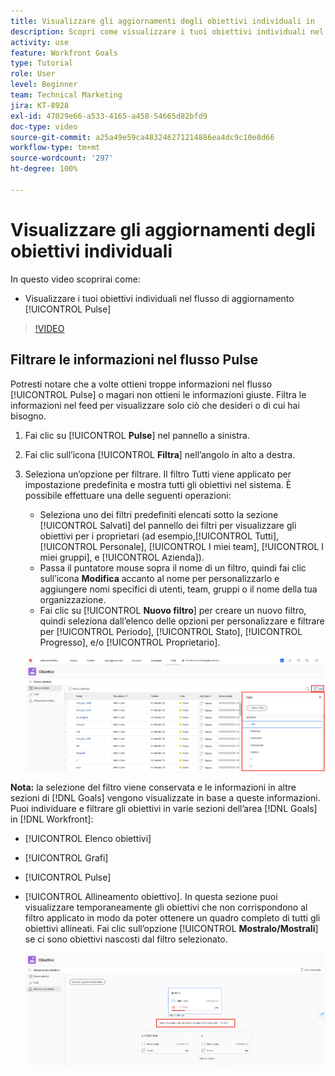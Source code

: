 ```yaml
---
title: Visualizzare gli aggiornamenti degli obiettivi individuali in  [!DNL Workfront Goals]
description: Scopri come visualizzare i tuoi obiettivi individuali nel flusso di aggiornamento [!UICONTROL Pulse] in [!DNL   Goals].
activity: use
feature: Workfront Goals
type: Tutorial
role: User
level: Beginner
team: Technical Marketing
jira: KT-8928
exl-id: 47029e66-a533-4165-a458-54665d82bfd9
doc-type: video
source-git-commit: a25a49e59ca483246271214886ea4dc9c10e8d66
workflow-type: tm+mt
source-wordcount: '297'
ht-degree: 100%

---
```


# Visualizzare gli aggiornamenti degli obiettivi individuali

In questo video scoprirai come:

* Visualizzare i tuoi obiettivi individuali nel flusso di aggiornamento [!UICONTROL Pulse]

>[!VIDEO](https://video.tv.adobe.com/v/335200/?quality=12&learn=on)

## Filtrare le informazioni nel flusso Pulse

Potresti notare che a volte ottieni troppe informazioni nel flusso [!UICONTROL Pulse] o magari non ottieni le informazioni giuste. Filtra le informazioni nel feed per visualizzare solo ciò che desideri o di cui hai bisogno.

1. Fai clic su [!UICONTROL **Pulse**] nel pannello a sinistra.
1. Fai clic sull’icona [!UICONTROL **Filtra**] nell’angolo in alto a destra.
1. Seleziona un’opzione per filtrare. Il filtro Tutti viene applicato per impostazione predefinita e mostra tutti gli obiettivi nel sistema. È possibile effettuare una delle seguenti operazioni:

   * Seleziona uno dei filtri predefiniti elencati sotto la sezione [!UICONTROL Salvati] del pannello dei filtri per visualizzare gli obiettivi per i proprietari (ad esempio,[!UICONTROL Tutti], [!UICONTROL Personale], [!UICONTROL I miei team], [!UICONTROL I miei gruppi], e [!UICONTROL Azienda]).
   * Passa il puntatore mouse sopra il nome di un filtro, quindi fai clic sull’icona **Modifica** accanto al nome per personalizzarlo e aggiungere nomi specifici di utenti, team, gruppi o il nome della tua organizzazione.
   * Fai clic su [!UICONTROL **Nuovo filtro**] per creare un nuovo filtro, quindi seleziona dall’elenco delle opzioni per personalizzare e filtrare per [!UICONTROL Periodo], [!UICONTROL Stato], [!UICONTROL Progresso], e/o [!UICONTROL Proprietario].

   ![Immagine del pannello [!UICONTROL Filtri] in [!DNL Workfront Goals]](assets/18-workfront-goals-pulse-stream.png)

**Nota:** la selezione del filtro viene conservata e le informazioni in altre sezioni di [!DNL Goals] vengono visualizzate in base a queste informazioni. Puoi individuare e filtrare gli obiettivi in varie sezioni dell’area [!DNL Goals] in [!DNL Workfront]:

* [!UICONTROL Elenco obiettivi]
* [!UICONTROL Grafi]
* [!UICONTROL Pulse]
* [!UICONTROL Allineamento obiettivo]. In questa sezione puoi visualizzare temporaneamente gli obiettivi che non corrispondono al filtro applicato in modo da poter ottenere un quadro completo di tutti gli obiettivi allineati. Fai clic sull’opzione [!UICONTROL **Mostralo/Mostrali**] se ci sono obiettivi nascosti dal filtro selezionato.

  ![](assets/19-workfront-goals-filter-show-it.png)
